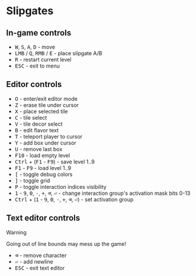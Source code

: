 # Slipgates

## In-game controls

- <kbd>W</kbd>, <kbd>S</kbd>, <kbd>A</kbd>, <kbd>D</kbd> - move
- <kbd>LMB</kbd> / <kbd>Q</kbd>, <kbd>RMB</kbd> / <kbd>E</kbd> - place slipgate A/B
- <kbd>R</kbd> - restart current level
- <kbd>ESC</kbd> - exit to menu

## Editor controls

- <kbd>O</kbd> - enter/exit editor mode
- <kbd>Z</kbd> - erase tile under cursor
- <kbd>X</kbd> - place selected tile
- <kbd>C</kbd> - tile select
- <kbd>V</kbd> - tile decor select
- <kbd>B</kbd> - edit flavor text
- <kbd>T</kbd> - teleport player to cursor
- <kbd>Y</kbd> - add box under cursor
- <kbd>U</kbd> - remove last box
- <kbd>F10</kbd> - load empty level
- <kbd>Ctrl</kbd> + (<kbd>F1</kbd> - <kbd>F9</kbd>) - save level 1..9
- <kbd>F1</kbd> - <kbd>F9</kbd> - load level 1..9
- <kbd>[</kbd> - toggle debug colors
- <kbd>]</kbd> - toggle grid
- <kbd>P</kbd> - toggle interaction indices visibility
- <kbd>1</kbd> - <kbd>9</kbd>, <kbd>0</kbd>, <kbd>-</kbd>, <kbd>+</kbd>, <kbd>⌫</kbd>, <kbd>⏎</kbd> - change interaction group's activation mask bits 0-13
- <kbd>Ctrl</kbd> + (<kbd>1</kbd> - <kbd>9</kbd>, <kbd>0</kbd>, <kbd>-</kbd>, <kbd>+</kbd>, <kbd>⌫</kbd>, <kbd>⏎</kbd>) - set activation group

## Text editor controls

> [!WARNING]
> Going out of line bounds may mess up the game!

- <kbd>⌫</kbd> - remove character
- <kbd>⏎</kbd> - add newline
- <kbd>ESC</kbd> - exit text editor
